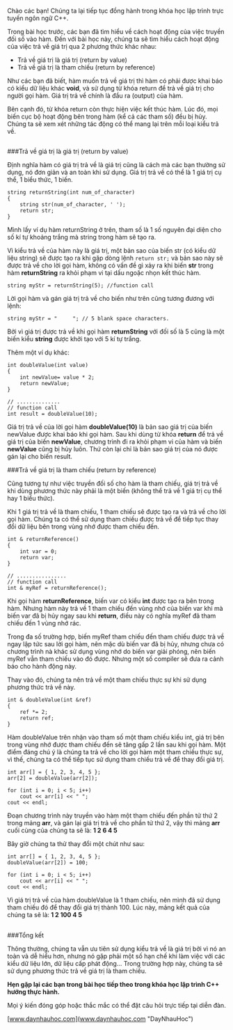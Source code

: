 Chào các bạn! Chúng ta lại tiếp tục đồng hành trong khóa học lập trình trực tuyến ngôn ngữ C++.

Trong bài học trước, các bạn đã tìm hiểu về cách hoạt động của việc truyền đối số vào hàm. Đến với bài học này, chúng ta sẽ tìm hiểu cách hoạt động của việc trả về giá trị qua 2 phương thức khác nhau:

- Trả về giá trị là giá trị (return by value)
- Trả về giá trị là tham chiếu (return by reference)

Như các bạn đã biết, hàm muốn trả về giá trị thì hàm có phải được khai báo có kiểu dữ liệu khác **void**, và sử dụng từ khóa return để trả về giá trị cho người gọi hàm. Giá trị trả về chính là đầu ra (output) của hàm.

Bên cạnh đó, từ khóa return còn thực hiện việc kết thúc hàm. Lúc đó, mọi biến cục bộ hoạt động bên trong hàm (kể cả các tham số) đều bị hủy. Chúng ta sẽ xem xét những tác động có thể mang lại trên mỗi loại kiểu trả về.

##
###Trả về giá trị là giá trị (return by value)

Định nghĩa hàm có giá trị trả về là giá trị cũng là cách mà các bạn thường sử dụng, nó đơn giản và an toàn khi sử dụng. Giá trị trả về có thể là 1 giá trị cụ thể, 1 biểu thức, 1 biến.

	string returnString(int num_of_character)
	{
		string str(num_of_character, ' ');
		return str;
	}

Mình lấy ví dụ hàm returnString ở trên, tham số là 1 số nguyên đại diện cho số kí tự khoảng trắng mà string trong hàm sẽ tạo ra.

Vì kiểu trả về của hàm này là giá trị, một bản sao của biến str (có kiểu dữ liệu string) sẽ được tạo ra khi gặp dòng lệnh ```return str;``` và bản sao này sẽ được trả về cho lời gọi hàm, không có vấn đề gì xảy ra khi biến **str** trong hàm **returnString** ra khỏi phạm vi tại dấu ngoặc nhọn kết thúc hàm.

	string myStr = returnString(5); //function call

Lời gọi hàm và gán giá trị trả về cho biến như trên cũng tương đương với lệnh:

	string myStr = "     "; // 5 blank space characters.

Bởi vì giá trị được trả về khi gọi hàm **returnString** với đối số là 5 cũng là một biến kiểu **string** được khởi tạo với 5 kí tự trắng.

Thêm một ví dụ khác:

	int doubleValue(int value)
	{
		int newValue= value * 2;
		return newValue;
	}

	// ..............
	// function call
	int result = doubleValue(10);

Giá trị trả về của lời gọi hàm **doubleValue(10)** là bản sao giá trị của biến newValue được khai báo khi gọi hàm. Sau khi dùng từ khóa **return** để trả về giá trị của biến **newValue**, chương trình đi ra khỏi phạm vi của hàm và biến **newValue** cũng bị hủy luôn. Thứ còn lại chỉ là bản sao giá trị của nó được gán lại cho biến result.

###Trả về giá trị là tham chiếu (return by reference)

Cũng tương tự như việc truyền đối số cho hàm là tham chiếu, giá trị trả về khi dùng phương thức này phải là một biến (không thể trả về 1 giá trị cụ thể hay 1 biểu thức).

Khi 1 giá trị trả về là tham chiếu, 1 tham chiếu sẽ được tạo ra và trả về cho lời gọi hàm. Chúng ta có thể sử dụng tham chiếu được trả về để tiếp tục thay đổi dữ liệu bên trong vùng nhớ được tham chiếu đến.

	int & returnReference()
	{
		int var = 0;
		return var;
	}

	// ................
	// function call
	int & myRef = returnReference();

Khi gọi hàm **returnReference**, biến var có kiểu **int** được tạo ra bên trong hàm. Nhưng hàm này trả về 1 tham chiếu đến vùng nhớ của biến var khi mà biến var đã bị hủy ngay sau khi **return**, điều này có nghĩa myRef đã tham chiếu đến 1 vùng nhớ rác.

Trong đa số trường hợp, biến myRef tham chiếu đến tham chiếu được trả về ngay lập tức sau lời gọi hàm, nên mặc dù biến var đã bị hủy, nhưng chưa có chương trình nà khác sử dụng vùng nhớ do biến var giải phóng, nên biến myRef vẫn tham chiếu vào đó được. Nhưng một số compiler sẽ đưa ra cảnh báo cho hành động này.

Thay vào đó, chúng ta nên trả về một tham chiếu thực sự khi sử dụng phương thức trả về này.

	int & doubleValue(int &ref)
	{
		ref *= 2;
		return ref;
	}

Hàm doubleValue trên nhận vào tham số một tham chiếu kiểu int, giá trị bên trong vùng nhớ được tham chiếu đến sẽ tăng gấp 2 lần sau khi gọi hàm. Một điểm đáng chú ý là chúng ta trả về cho lời gọi hàm một tham chiếu thực sự, vì thế, chúng ta có thể tiếp tục sử dụng tham chiếu trả về để thay đổi giá trị.

	int arr[] = { 1, 2, 3, 4, 5 };
	arr[2] = doubleValue(arr[2]);

	for (int i = 0; i < 5; i++)
		cout << arr[i] << " ";
	cout << endl;

Đoạn chương trình này truyền vào hàm một tham chiếu đến phần tử thứ 2 trong mảng **arr**, và gán lại giá trị trả về cho phần tử thứ 2, vậy thì mảng **arr** cuối cùng của chúng ta sẽ là: **1 2 6 4 5**

Bây giờ chúng ta thử thay đổi một chút như sau:

	int arr[] = { 1, 2, 3, 4, 5 };
	doubleValue(arr[2]) = 100;
	
	for (int i = 0; i < 5; i++)
		cout << arr[i] << " ";
	cout << endl;

Vì giá trị trả về của hàm doubleValue là 1 tham chiếu, nên mình đã sử dụng tham chiếu đó để thay đổi giá trị thành 100. Lúc này, mảng kết quả của chúng ta sẽ là: **1 2 100 4 5**

##
###Tổng kết

Thông thường, chúng ta vẫn ưu tiên sử dụng kiểu trả về là giá trị bởi vì nó an toàn và dễ hiểu hơn, nhưng nó gặp phải một số hạn chế khi làm việc với các kiểu dữ liệu lớn, dữ liệu cấp phát động... Trong trường hợp này, chúng ta sẽ sử dụng phương thức trả về giá trị là tham chiếu.

**Hẹn gặp lại các bạn trong bài học tiếp theo trong khóa học lập trình C++ hướng thực hành.**

Mọi ý kiến đóng góp hoặc thắc mắc có thể đặt câu hỏi trực tiếp tại diễn đàn.

[www.daynhauhoc.com](www.daynhauhoc.com "DayNhauHoc")
